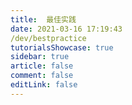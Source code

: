 ```yaml
---
title:  最佳实践
date: 2021-03-16 17:19:43
/dev/bestpractice
tutorialsShowcase: true
sidebar: true
article: false 
comment: false
editLink: false
---
```


